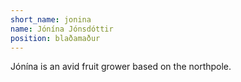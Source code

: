 ```yaml
---
short_name: jonina
name: Jónína Jónsdóttir
position: blaðamaður
---
```

Jónína is an avid fruit grower based on the northpole.